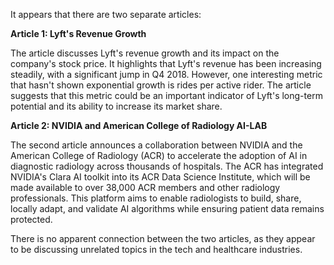 It appears that there are two separate articles:

**Article 1: Lyft's Revenue Growth**

The article discusses Lyft's revenue growth and its impact on the company's stock price. It highlights that Lyft's revenue has been increasing steadily, with a significant jump in Q4 2018. However, one interesting metric that hasn't shown exponential growth is rides per active rider. The article suggests that this metric could be an important indicator of Lyft's long-term potential and its ability to increase its market share.

**Article 2: NVIDIA and American College of Radiology AI-LAB**

The second article announces a collaboration between NVIDIA and the American College of Radiology (ACR) to accelerate the adoption of AI in diagnostic radiology across thousands of hospitals. The ACR has integrated NVIDIA's Clara AI toolkit into its ACR Data Science Institute, which will be made available to over 38,000 ACR members and other radiology professionals. This platform aims to enable radiologists to build, share, locally adapt, and validate AI algorithms while ensuring patient data remains protected.

There is no apparent connection between the two articles, as they appear to be discussing unrelated topics in the tech and healthcare industries.